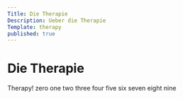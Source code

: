 ```yaml
---
Title: Die Therapie
Description: Ueber die Therapie
Template: therapy
published: true
---
```


# Die Therapie

Therapy! zero one two three four five six seven eight nine
